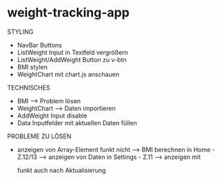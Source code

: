 # weight-tracking-app

STYLING
- NavBar Buttons
- ListWeight Input in Textfeld vergrößern
- ListWeight/AddWeight Button zu v-btn
- BMI stylen
- WeightChart mit chart.js anschauen

TECHNISCHES
- BMI 
    --> Problem lösen
- WeightChart
    --> Daten importieren
- AddWeight Input disable
- Data Inputfelder mit aktuellen Daten füllen

PROBLEME ZU LÖSEN
- anzeigen von Array-Element funkt nicht 
    --> BMI berechnen in Home - Z.12/13
    --> anzeigen von Daten in Settings - Z.11
    --> anzeigen mit <p> funkt auch nach Aktualisierung